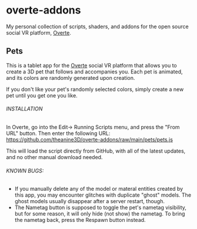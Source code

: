 # overte-addons
My personal collection of scripts, shaders, and addons for the open source social VR platform, [Overte](https://overte.org/).

## Pets
This is a tablet app for the [Overte](https://overte.org/) social VR platform that allows you to create a 3D pet that follows and accompanies you. Each pet is animated, and its colors are randomly generated upon creation.

If you don't like your pet's randomly selected colors, simply create a new pet until you get one you like.

###### INSTALLATION
In Overte, go into the Edit-> Running Scripts menu, and press the "From URL" button. Then enter the following URL:
https://github.com/theanine3D/overte-addons/raw/main/pets/pets.js

This will load the script directly from GitHub, with all of the latest updates, and no other manual download needed.

###### KNOWN BUGS:
- If you manually delete any of the model or materal entities created by this app, you may encounter glitches with duplicate "ghost" models. The ghost models usually disappear after a server restart, though.
- The Nametag button is supposed to toggle the pet's nametag visibility, but for some reason, it will only hide (not show) the nametag. To bring the nametag back, press the Respawn button instead.
